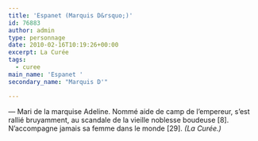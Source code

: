 ```yaml
---
title: 'Espanet (Marquis D&rsquo;)'
id: 76883
author: admin
type: personnage
date: 2010-02-16T10:19:26+00:00
excerpt: La Curée
tags:
  - curee
main_name: 'Espanet '
secondary_name: "Marquis D'"

---
```

— Mari de la marquise Adeline. Nommé aide de camp de l&rsquo;empereur, s&rsquo;est rallié bruyamment, au scandale de la vieille noblesse boudeuse [8]. N&rsquo;accompagne jamais sa femme dans le monde [29]. _(La Curée.)_